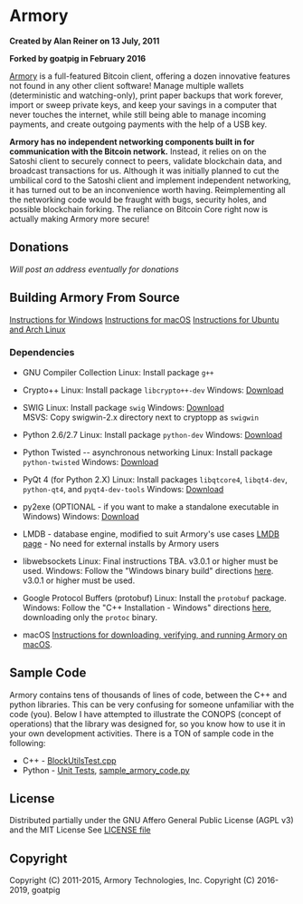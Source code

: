 # Armory

**Created by Alan Reiner on 13 July, 2011**

**Forked by goatpig in February 2016**

[Armory](https://github.com/goatpig/BitcoinArmory) is a full-featured Bitcoin client, offering a dozen innovative features not found in any other client software! Manage multiple wallets (deterministic and watching-only), print paper backups that work forever, import or sweep private keys, and keep your savings in a computer that never touches the internet, while still being able to manage incoming payments, and create outgoing payments with the help of a USB key.

**Armory has no independent networking components built in for communication with the Bitcoin network.** Instead, it relies on on the Satoshi client to securely connect to peers, validate blockchain data, and broadcast transactions for us.  Although it was initially planned to cut the umbilical cord to the Satoshi client and implement independent networking, it has turned out to be an inconvenience worth having. Reimplementing all the networking code would be fraught with bugs, security holes, and possible blockchain forking.  The reliance on Bitcoin Core right now is actually making Armory more secure!

## Donations

*Will post an address eventually for donations*

## Building Armory From Source

[Instructions for Windows](windowsbuild/Windows_build_notes.md)
[Instructions for macOS](osxbuild/macOS_build_notes.md)
[Instructions for Ubuntu and Arch Linux](linuxbuild/Linux_build_notes.md)

### Dependencies

* GNU Compiler Collection
 Linux:   Install package `g++`

* Crypto++
 Linux:   Install package `libcrypto++-dev`
 Windows: [Download](https://www.cryptopp.com/#download)

* SWIG
 Linux:   Install package `swig`
 Windows: [Download](http://www.swig.org/download.html)  
 MSVS: Copy swigwin-2.x directory next to cryptopp as `swigwin`

* Python 2.6/2.7
 Linux:   Install package `python-dev`
 Windows: [Download](https://www.python.org/getit/)

* Python Twisted -- asynchronous networking
 Linux:   Install package `python-twisted`
 Windows: [Download](https://twistedmatrix.com/trac/wiki/Downloads)

* PyQt 4 (for Python 2.X)
 Linux:   Install packages `libqtcore4`, `libqt4-dev`, `python-qt4`, and `pyqt4-dev-tools`
 Windows: [Download](https://riverbankcomputing.com/software/pyqt/download)

* py2exe
 (OPTIONAL - if you want to make a standalone executable in Windows)
 Windows: [Download](http://www.py2exe.org/)

* LMDB - database engine, modified to suit Armory's use cases
[LMDB page](http://symas.com/mdb/) - No need for external installs by Armory users

* libwebsockets
 Linux:   Final instructions TBA. v3.0.1 or higher must be used.
 Windows: Follow the "Windows binary build" directions [here](https://github.com/warmcat/libwebsockets/blob/master/README.md). v3.0.1 or higher must be used.

* Google Protocol Buffers (protobuf)
 Linux:   Install the `protobuf` package.
 Windows: Follow the "C++ Installation - Windows" directions [here](https://github.com/google/protobuf/blob/master/src/README.md), downloading only the `protoc` binary.

* macOS
 [Instructions for downloading, verifying, and running Armory on macOS](README_macOS.md).

## Sample Code

Armory contains tens of thousands of lines of code, between the C++ and python libraries.  This can be very confusing for someone unfamiliar with the code (you).  Below I have attempted to illustrate the CONOPS (concept of operations) that the library was designed for, so you know how to use it in your own development activities.  There is a TON of sample code in the following:

* C++ -   [BlockUtilsTest.cpp](cppForSwig/BlockUtilsTest.cpp)
* Python -   [Unit Tests](pytest/), [sample_armory_code.py](extras/sample_armory_code.py)

## License

Distributed partially under the GNU Affero General Public License (AGPL v3)  
and the MIT License
See [LICENSE file](LICENSE)

## Copyright

Copyright (C) 2011-2015, Armory Technologies, Inc.
Copyright (C) 2016-2019, goatpig

